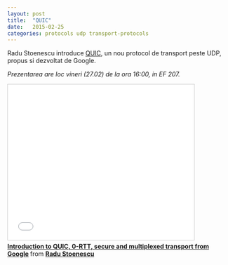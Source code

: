 ```yaml
---
layout: post
title:  "QUIC"
date:   2015-02-25
categories: protocols udp transport-protocols
---
```


Radu Stoenescu introduce [QUIC], un nou protocol de transport peste UDP,
propus si dezvoltat de Google.

_Prezentarea are loc vineri (27.02) de la ora 16:00, in EF 207._

<iframe src="//www.slideshare.net/slideshow/embed_code/45211065" width="425" height="355" frameborder="0" marginwidth="0" marginheight="0" scrolling="no" style="border:1px solid #CCC; border-width:1px; margin-bottom:5px; max-width: 100%;" allowfullscreen> </iframe> <div style="margin-bottom:5px"> <strong> <a href="//www.slideshare.net/RaduStoenescu/introduction-to-quic-0rtt-secure-and-multiplexed-transport-from-google" title="Introduction to QUIC, 0-RTT, secure and multiplexed transport from Google" target="_blank">Introduction to QUIC, 0-RTT, secure and multiplexed transport from Google</a> </strong> from <strong><a href="//www.slideshare.net/RaduStoenescu" target="_blank">Radu Stoenescu</a></strong> </div>

[QUIC]:      http://www.chromium.org/quic
